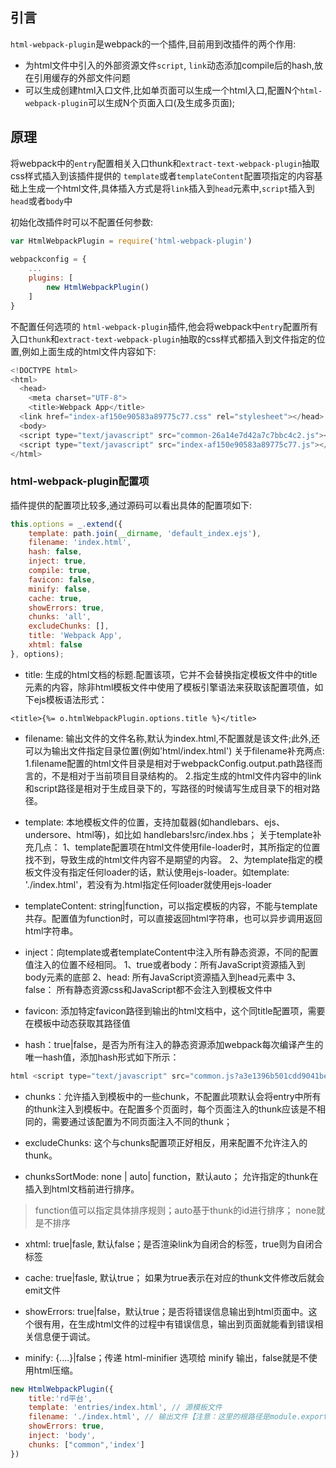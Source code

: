 ## 引言
`html-webpack-plugin`是webpack的一个插件,目前用到改插件的两个作用:
- 为html文件中引入的外部资源文件`script`, `link`动态添加compile后的hash,放在引用缓存的外部文件问题
- 可以生成创建html入口文件,比如单页面可以生成一个html入口,配置N个`html-webpack-plugin`可以生成N个页面入口(及生成多页面);

## 原理

将webpack中的`entry`配置相关入口thunk和`extract-text-webpack-plugin`抽取css样式插入到该插件提供的 `template`或者`templateContent`配置项指定的内容基础上生成一个html文件,具体插入方式是将`link`插入到`head`元素中,`script`插入到`head`或者`body`中

初始化改插件时可以不配置任何参数:

```js
var HtmlWebpackPlugin = require('html-webpack-plugin')
    
webpackconfig = {
    ...
    plugins: [
        new HtmlWebpackPlugin()
    ]
}
```
不配置任何选项的 `html-webpack-plugin`插件,他会将webpack中`entry`配置所有入口`thunk`和`extract-text-webpack-plugin`抽取的css样式都插入到文件指定的位置,例如上面生成的html文件内容如下:
```js
<!DOCTYPE html>
<html>
  <head>
    <meta charset="UTF-8">
    <title>Webpack App</title>
  <link href="index-af150e90583a89775c77.css" rel="stylesheet"></head>
  <body>
  <script type="text/javascript" src="common-26a14e7d42a7c7bbc4c2.js"></script>
  <script type="text/javascript" src="index-af150e90583a89775c77.js"></script></body>
</html>
```
### html-webpack-plugin配置项

插件提供的配置项比较多,通过源码可以看出具体的配置项如下:
```js
this.options = _.extend({
    template: path.join(__dirname, 'default_index.ejs'),
    filename: 'index.html',
    hash: false,
    inject: true,
    compile: true,
    favicon: false,
    minify: false,
    cache: true,
    showErrors: true,
    chunks: 'all',
    excludeChunks: [],
    title: 'Webpack App',
    xhtml: false
}, options);

```
- title: 生成的html文档的标题.配置该项，它并不会替换指定模板文件中的title元素的内容，除非html模板文件中使用了模板引擎语法来获取该配置项值，如下ejs模板语法形式：
```
<title>{%= o.htmlWebpackPlugin.options.title %}</title>
```
- filename: 输出文件的文件名称,默认为index.html,不配置就是该文件;此外,还可以为输出文件指定目录位置(例如'html/index.html')
关于filename补充两点:
1.filename配置的html文件目录是相对于webpackConfig.output.path路径而言的，不是相对于当前项目目录结构的。
2.指定生成的html文件内容中的link和script路径是相对于生成目录下的，写路径的时候请写生成目录下的相对路径。

- template: 本地模板文件的位置，支持加载器(如handlebars、ejs、undersore、html等)，如比如 handlebars!src/index.hbs；
关于template补充几点：
1、template配置项在html文件使用file-loader时，其所指定的位置找不到，导致生成的html文件内容不是期望的内容。
2、为template指定的模板文件没有指定任何loader的话，默认使用ejs-loader。如template: './index.html'，若没有为.html指定任何loader就使用ejs-loader

- templateContent: string|function，可以指定模板的内容，不能与template共存。配置值为function时，可以直接返回html字符串，也可以异步调用返回html字符串。

- inject：向template或者templateContent中注入所有静态资源，不同的配置值注入的位置不经相同。
1、true或者body：所有JavaScript资源插入到body元素的底部
2、head: 所有JavaScript资源插入到head元素中
3、false： 所有静态资源css和JavaScript都不会注入到模板文件中

- favicon: 添加特定favicon路径到输出的html文档中，这个同title配置项，需要在模板中动态获取其路径值

- hash：true|false，是否为所有注入的静态资源添加webpack每次编译产生的唯一hash值，添加hash形式如下所示：
```js
html <script type="text/javascript" src="common.js?a3e1396b501cdd9041be"></script>
```

- chunks：允许插入到模板中的一些chunk，不配置此项默认会将entry中所有的thunk注入到模板中。在配置多个页面时，每个页面注入的thunk应该是不相同的，需要通过该配置为不同页面注入不同的thunk；

- excludeChunks: 这个与chunks配置项正好相反，用来配置不允许注入的thunk。

- chunksSortMode: none | auto| function，默认auto； 允许指定的thunk在插入到html文档前进行排序。
>function值可以指定具体排序规则；auto基于thunk的id进行排序； none就是不排序

- xhtml: true|fasle, 默认false；是否渲染link为自闭合的标签，true则为自闭合标签
- cache: true|fasle, 默认true； 如果为true表示在对应的thunk文件修改后就会emit文件
- showErrors: true|false，默认true；是否将错误信息输出到html页面中。这个很有用，在生成html文件的过程中有错误信息，输出到页面就能看到错误相关信息便于调试。

- minify: {....}|false；传递 html-minifier 选项给 minify 输出，false就是不使用html压缩。

```js
new HtmlWebpackPlugin({
    title:'rd平台',
    template: 'entries/index.html', // 源模板文件
    filename: './index.html', // 输出文件【注意：这里的根路径是module.exports.output.path】
    showErrors: true,
    inject: 'body',
    chunks: ["common",'index']
})
```